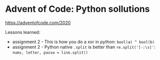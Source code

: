# Advent of Code: Python sollutions
https://adventofcode.com/2020

Lessons learned:
* assignment 2 - This is how you do a xor in python: `bool(a) ^ bool(b)`
* assignment 2 - Python native `.split` is better than `re.split('[-:\s]'`:  `nums, letter, passw = line.split()`
